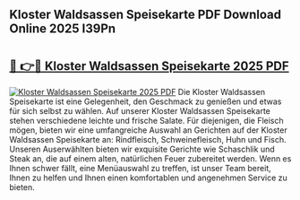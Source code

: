 ## Kloster Waldsassen Speisekarte PDF Download Online 2025 I39Pn

# <h2><a href="http://gc8z8o4.nevu.top/?p=Kloster+Waldsassen+Speisekarte">🔗 👉🔴 Kloster Waldsassen Speisekarte 2025 PDF</a></h2>

[![Kloster Waldsassen Speisekarte 2025 PDF](https://i.imgur.com/dBaPXMq.png)](http://gc8z8o4.nevu.top/?p=Kloster+Waldsassen+Speisekarte)
Die Kloster Waldsassen Speisekarte ist eine Gelegenheit, den Geschmack zu genießen und etwas für sich selbst zu wählen. Auf unserer Kloster Waldsassen Speisekarte stehen verschiedene leichte und frische Salate. Für diejenigen, die Fleisch mögen, bieten wir eine umfangreiche Auswahl an Gerichten auf der Kloster Waldsassen Speisekarte an: Rindfleisch, Schweinefleisch, Huhn und Fisch. Unseren Auserwählten bieten wir exquisite Gerichte wie Schaschlik und Steak an, die auf einem alten, natürlichen Feuer zubereitet werden. Wenn es Ihnen schwer fällt, eine Menüauswahl zu treffen, ist unser Team bereit, Ihnen zu helfen und Ihnen einen komfortablen und angenehmen Service zu bieten.
